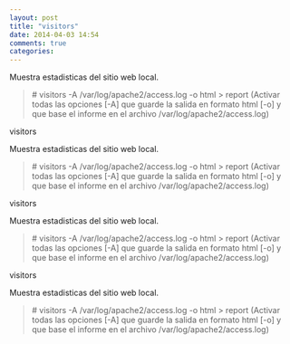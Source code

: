 ```yaml
---
layout: post
title: "visitors"
date: 2014-04-03 14:54
comments: true
categories: 
---
```

Muestra estadisticas del sitio web local.

>\# visitors -A /var/log/apache2/access.log -o html > report (Activar todas las opciones [-A] que guarde la salida en formato html [-o] y que base el informe en el archivo /var/log/apache2/access.log)

visitors

Muestra estadisticas del sitio web local.

>\# visitors -A /var/log/apache2/access.log -o html > report (Activar todas las opciones [-A] que guarde la salida en formato html [-o] y que base el informe en el archivo /var/log/apache2/access.log)

visitors

Muestra estadisticas del sitio web local.

>\# visitors -A /var/log/apache2/access.log -o html > report (Activar todas las opciones [-A] que guarde la salida en formato html [-o] y que base el informe en el archivo /var/log/apache2/access.log)

visitors

Muestra estadisticas del sitio web local.

>\# visitors -A /var/log/apache2/access.log -o html > report (Activar todas las opciones [-A] que guarde la salida en formato html [-o] y que base el informe en el archivo /var/log/apache2/access.log)

